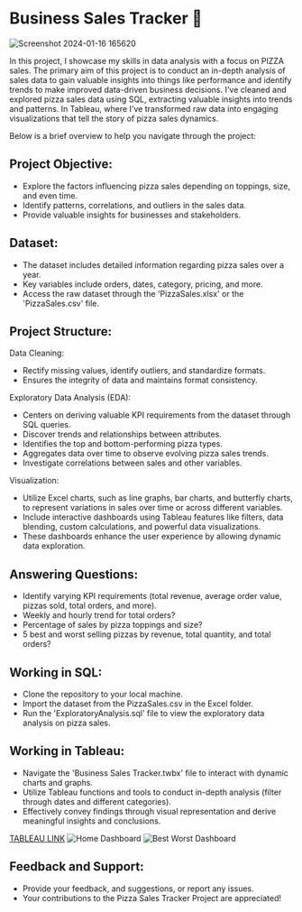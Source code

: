 # Business Sales Tracker 🍕

![Screenshot 2024-01-16 165620](https://github.com/LPhilip-CS/Business-Sales-Tracker/assets/98559773/124765ef-7123-4a4a-894a-7f2bbdf1c0ad)

In this project, I showcase my skills in data analysis with a focus on PIZZA sales. The primary aim of this project is to conduct an in-depth analysis of sales data to gain valuable insights into things like performance and identify trends to make improved data-driven business decisions. 
I've cleaned and explored pizza sales data using SQL, extracting valuable insights into trends and patterns.
In Tableau, where I've transformed raw data into engaging visualizations that tell the story of pizza sales dynamics. 

Below is a brief overview to help you navigate through the project:

## Project Objective:
- Explore the factors influencing pizza sales depending on toppings, size, and even time. 
- Identify patterns, correlations, and outliers in the sales data.
- Provide valuable insights for businesses and stakeholders. 

## Dataset:
- The dataset includes detailed information regarding pizza sales over a year.
- Key variables include orders, dates, category, pricing, and more. 
- Access the raw dataset through the 'PizzaSales.xlsx' or the 'PizzaSales.csv' file.

## Project Structure:
Data Cleaning:
- Rectify missing values, identify outliers, and standardize formats.
- Ensures the integrity of data and maintains format consistency.

Exploratory Data Analysis (EDA):
- Centers on deriving valuable KPI requirements from the dataset through SQL queries. 
- Discover trends and relationships between attributes.
- Identifies the top and bottom-performing pizza types.
- Aggregates data over time to observe evolving pizza sales trends.
- Investigate correlations between sales and other variables.


Visualization:
- Utilize Excel charts, such as line graphs, bar charts, and butterfly charts, to represent variations in sales over time or across different variables.
- Include interactive dashboards using Tableau features like filters, data blending, custom calculations, and powerful data visualizations. 
- These dashboards enhance the user experience by allowing dynamic data exploration.


## Answering Questions:
- Identify varying KPI requirements (total revenue, average order value, pizzas sold, total orders, and more).
- Weekly and hourly trend for total orders?
- Percentage of sales by pizza toppings and size?
- 5 best and worst selling pizzas by revenue, total quantity, and total orders?

## Working in SQL:
- Clone the repository to your local machine.
- Import the dataset from the PizzaSales.csv in the Excel folder.
- Run the 'ExploratoryAnalysis.sql' file to view the exploratory data analysis on pizza sales.

## Working in Tableau:
- Navigate the 'Business Sales Tracker.twbx' file to interact with dynamic charts and graphs.
- Utilize Tableau functions and tools to conduct in-depth analysis (filter through dates and different categories).
- Effectively convey findings through visual representation and derive meaningful insights and conclusions.

[TABLEAU LINK](https://public.tableau.com/app/profile/l.philip/viz/BusinessSalesTracker/HomeDashboard)
![Home Dashboard](https://github.com/LPhilip-CS/Business-Sales-Tracker/assets/98559773/9bfecad6-4c7e-4870-9b09-bb86a4bcfc12)
![Best   Worst Dashboard](https://github.com/LPhilip-CS/Business-Sales-Tracker/assets/98559773/33ce8e8e-c877-44bc-94e6-a6db9bb6cdcf)

  
## Feedback and Support:
- Provide your feedback, and suggestions, or report any issues.
- Your contributions to the Pizza Sales Tracker Project are appreciated! 
